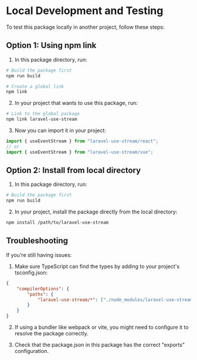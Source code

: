 # Local Development and Testing

To test this package locally in another project, follow these steps:

## Option 1: Using npm link

1. In this package directory, run:

```bash
# Build the package first
npm run build

# Create a global link
npm link
```

2. In your project that wants to use this package, run:

```bash
# Link to the global package
npm link laravel-use-stream
```

3. Now you can import it in your project:

```js
import { useEventStream } from "laravel-use-stream/react";
// or
import { useEventStream } from "laravel-use-stream/vue";
```

## Option 2: Install from local directory

1. In this package directory, run:

```bash
# Build the package first
npm run build
```

2. In your project, install the package directly from the local directory:

```bash
npm install /path/to/laravel-use-stream
```

## Troubleshooting

If you're still having issues:

1. Make sure TypeScript can find the types by adding to your project's tsconfig.json:

```json
{
    "compilerOptions": {
        "paths": {
            "laravel-use-stream/*": ["./node_modules/laravel-use-stream/dist/*"]
        }
    }
}
```

2. If using a bundler like webpack or vite, you might need to configure it to resolve the package correctly.

3. Check that the package.json in this package has the correct "exports" configuration.
